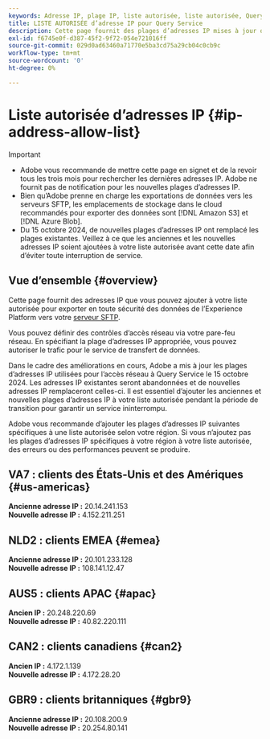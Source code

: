 ```yaml
---
keywords: Adresse IP, plage IP, liste autorisée, liste autorisée, Query Service, accès réseau
title: LISTE AUTORISÉE d’adresse IP pour Query Service
description: Cette page fournit des plages d’adresses IP mises à jour que vous pouvez ajouter à votre liste autorisée pour un accès sécurisé à Query Service.
exl-id: f6745e0f-d387-45f2-9f72-054e721016ff
source-git-commit: 029d0ad63460a71770e5ba3cd75a29cb04c0cb9c
workflow-type: tm+mt
source-wordcount: '0'
ht-degree: 0%

---
```


# Liste autorisée d’adresses IP {#ip-address-allow-list}

>[!IMPORTANT]
>
> * Adobe vous recommande de mettre cette page en signet et de la revoir tous les trois mois pour rechercher les dernières adresses IP. Adobe ne fournit pas de notification pour les nouvelles plages d’adresses IP.
> * Bien qu’Adobe prenne en charge les exportations de données vers les serveurs SFTP, les emplacements de stockage dans le cloud recommandés pour exporter des données sont [!DNL Amazon S3] et [!DNL Azure Blob].
> * Du 15 octobre 2024, de nouvelles plages d’adresses IP ont remplacé les plages existantes. Veillez à ce que les anciennes et les nouvelles adresses IP soient ajoutées à votre liste autorisée avant cette date afin d’éviter toute interruption de service.

## Vue d’ensemble {#overview}

Cette page fournit des adresses IP que vous pouvez ajouter à votre liste autorisée pour exporter en toute sécurité des données de l’Experience Platform vers votre [serveur SFTP](../destinations/catalog/cloud-storage/sftp.md).

Vous pouvez définir des contrôles d’accès réseau via votre pare-feu réseau. En spécifiant la plage d’adresses IP appropriée, vous pouvez autoriser le trafic pour le service de transfert de données.

Dans le cadre des améliorations en cours, Adobe a mis à jour les plages d’adresses IP utilisées pour l’accès réseau à Query Service le 15 octobre 2024. Les adresses IP existantes seront abandonnées et de nouvelles adresses IP remplaceront celles-ci. Il est essentiel d’ajouter les anciennes et nouvelles plages d’adresses IP à votre liste autorisée pendant la période de transition pour garantir un service ininterrompu.

Adobe vous recommande d’ajouter les plages d’adresses IP suivantes spécifiques à une liste autorisée selon votre région. Si vous n’ajoutez pas les plages d’adresses IP spécifiques à votre région à votre liste autorisée, des erreurs ou des performances peuvent se produire.

## VA7 : clients des États-Unis et des Amériques {#us-americas}

**Ancienne adresse IP :** 20.14.241.153\
**Nouvelle adresse IP :** 4.152.211.251

## NLD2 : clients EMEA {#emea}

**Ancienne adresse IP :** 20.101.233.128\
**Nouvelle adresse IP :** 108.141.12.47

## AUS5 : clients APAC {#apac}

**Ancien IP :** 20.248.220.69\
**Nouvelle adresse IP :** 40.82.220.111

## CAN2 : clients canadiens {#can2}

**Ancien IP :** 4.172.1.139\
**Nouvelle adresse IP :** 4.172.28.20

## GBR9 : clients britanniques {#gbr9}

**Ancienne adresse IP :** 20.108.200.9\
**Nouvelle adresse IP :** 20.254.80.141

